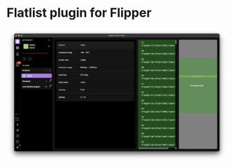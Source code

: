 # Flatlist plugin for Flipper 

<img src="https://github.com/azimgd/flipper-flatlist/blob/main/docs/screenshot.png?raw=true" />
